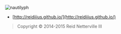 ![nautilyph](https://raw.github.com/reidiiius/reidiiius.github.io/master/images/nautilyph.png)

 - [http://reidiiius.github.io/](http://reidiiius.github.io/)

> Copyright &#169; 2014-2015 Reid Netterville III

